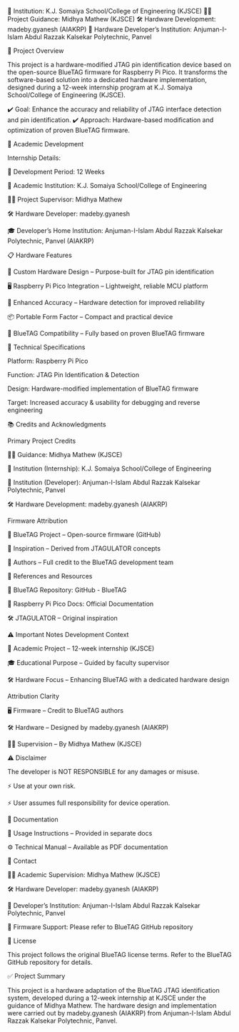 📍 Institution: K.J. Somaiya School/College of Engineering (KJSCE)
👨‍🏫 Project Guidance: Midhya Mathew (KJSCE)
🛠 Hardware Development: madeby.gyanesh (AIAKRP)
🏫 Hardware Developer’s Institution: Anjuman-I-Islam Abdul Razzak Kalsekar Polytechnic, Panvel

🎯 Project Overview

This project is a hardware-modified JTAG pin identification device based on the open-source BlueTAG firmware for Raspberry Pi Pico.
It transforms the software-based solution into a dedicated hardware implementation, designed during a 12-week internship program at K.J. Somaiya School/College of Engineering (KJSCE).

✔️ Goal: Enhance the accuracy and reliability of JTAG interface detection and pin identification.
✔️ Approach: Hardware-based modification and optimization of proven BlueTAG firmware.

🏫 Academic Development

Internship Details:

📅 Development Period: 12 Weeks

🏫 Academic Institution: K.J. Somaiya School/College of Engineering

👨‍🏫 Project Supervisor: Midhya Mathew

🛠 Hardware Developer: madeby.gyanesh

🎓 Developer’s Home Institution: Anjuman-I-Islam Abdul Razzak Kalsekar Polytechnic, Panvel (AIAKRP)

📋 Hardware Features

🔧 Custom Hardware Design – Purpose-built for JTAG pin identification

🖥 Raspberry Pi Pico Integration – Lightweight, reliable MCU platform

🎯 Enhanced Accuracy – Hardware detection for improved reliability

📦 Portable Form Factor – Compact and practical device

🔗 BlueTAG Compatibility – Fully based on proven BlueTAG firmware

🔧 Technical Specifications

Platform: Raspberry Pi Pico

Function: JTAG Pin Identification & Detection

Design: Hardware-modified implementation of BlueTAG firmware

Target: Increased accuracy & usability for debugging and reverse engineering

📚 Credits and Acknowledgments

Primary Project Credits

👨‍🏫 Guidance: Midhya Mathew (KJSCE)

🏫 Institution (Internship): K.J. Somaiya School/College of Engineering

🏫 Institution (Developer): Anjuman-I-Islam Abdul Razzak Kalsekar Polytechnic, Panvel

🛠 Hardware Development: madeby.gyanesh (AIAKRP)

Firmware Attribution

🔹 BlueTAG Project – Open-source firmware (GitHub)

🔹 Inspiration – Derived from JTAGULATOR concepts

🔹 Authors – Full credit to the BlueTAG development team

🔗 References and Resources

📂 BlueTAG Repository: GitHub - BlueTAG

📘 Raspberry Pi Pico Docs: Official Documentation

🛠 JTAGULATOR – Original inspiration

⚠️ Important Notes
Development Context

🏫 Academic Project – 12-week internship (KJSCE)

🎓 Educational Purpose – Guided by faculty supervisor

🛠 Hardware Focus – Enhancing BlueTAG with a dedicated hardware design

Attribution Clarity

🖥 Firmware – Credit to BlueTAG authors

🛠 Hardware – Designed by madeby.gyanesh (AIAKRP)

👨‍🏫 Supervision – By Midhya Mathew (KJSCE)

⚠️ Disclaimer

The developer is NOT RESPONSIBLE for any damages or misuse.

⚡ Use at your own risk.

⚡ User assumes full responsibility for device operation.

📄 Documentation

📘 Usage Instructions – Provided in separate docs

⚙️ Technical Manual – Available as PDF documentation

📧 Contact

👨‍🏫 Academic Supervision: Midhya Mathew (KJSCE)

🛠 Hardware Developer: madeby.gyanesh (AIAKRP)

🏫 Developer’s Institution: Anjuman-I-Islam Abdul Razzak Kalsekar Polytechnic, Panvel

📂 Firmware Support: Please refer to BlueTAG GitHub repository

📄 License

This project follows the original BlueTAG license terms.
Refer to the BlueTAG GitHub repository
 for details.

✅ Project Summary

This project is a hardware adaptation of the BlueTAG JTAG identification system, developed during a 12-week internship at KJSCE under the guidance of Midhya Mathew.
The hardware design and implementation were carried out by madeby.gyanesh (AIAKRP) from Anjuman-I-Islam Abdul Razzak Kalsekar Polytechnic, Panvel.
